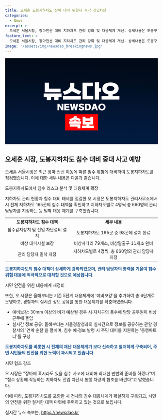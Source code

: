 ```yaml
---
title: 오세훈 도봉지하차도 장마 대비 위험시 즉각 진입차단
categories:
  - News
excerpt: >
  오세훈 서울시장, 장마전선 대비 지하차도 관리 강화 및 대응체계 개선. 상세내용은 도봉구 도봉지하차도 관리 및 총 660명의 담당자 지정, 5→6단계 대응체계로 운영 등. 추가로 경찰과의 실시간 정보공유 및 동행파트너 시민 대피 지원 등도 강조. 오 시장은 침수 상황에 작동하는 지하차도 진입 차단시 통행 차량의 협조를 바란다고 당부.
feature_text: >
  오세훈 서울시장, 장마전선 대비 지하차도 관리 강화 및 대응체계 개선. 상세내용은 도봉구 도봉지하차도 관리 및 총 660명의 담당자 지정, 5→6단계 대응체계로 운영 등. 추가로 경찰과의 실시간 정보공유 및 동행파트너 시민 대피 지원 등도 강조. 오 시장은 침수 상황에 작동하는 지하차도 진입 차단시 통행 차량의 협조를 바란다고 당부.
image: '/assets/img/newsdao_breakingnews.jpg'
---
```


<p><img src="/assets/img/newsdao_breakingnews.jpg" alt="pcversion 속보" /></p>

<h2 data-ke-size="size26">오세훈 시장, 도봉지하차도 침수 대비 중대 사고 예방</h2>

<p>오세훈 서울시장은 최근 장마 전선 이동에 따른 침수 위험에 대비하여 도봉지하차도를 점검했습니다. 이에 대한 세부 내용은 다음과 같습니다.</p>

<p data-ke-size="size16">도봉지하차도에서 침수 리스크 분석 및 대응체계 확장</p>

<p>지하차도 관리 현황과 침수 대비 태세를 점검한 오 시장은 도봉지하차도 관리사무소에서 시 전체 지하차도 165곳의 침수 대책을 확인하고 지하차도별로 4명씩 총 660명의 관리 담당자를 지정하는 등 밀착 대응 체계를 구축했습니다.</p>

<table>
  <tr>
    <td style="text-align: center; height: 17px;"><b>도봉지하차도 침수 대책</b></td>
    <td style="text-align: center; height: 17px;"><b>세부 내용</b></td>
  </tr>
  <tr>
    <td style="text-align: center; height: 17px;">침수감지장치 및 진입 차단설비 설치</td>
    <td style="text-align: center; height: 17px;">도봉지하차도 165곳 중 98곳에 설치 완료</td>
  </tr>
  <tr>
    <td style="text-align: center; height: 17px;">비상 대피시설 보강</td>
    <td style="text-align: center; height: 17px;">비상사다리 79개소, 비상탈출구 11개소 완비</td>
  </tr>
  <tr>
    <td style="text-align: center; height: 17px;">관리 담당자 밀착 지정</td>
    <td style="text-align: center; height: 17px;">지하차도별로 4명씩, 총 660명의 관리 담당자 지정</td>
  </tr>
</table>

<p><b><span style="color: #1a5490;">도봉지하차도의 침수 대책이 상세하게 강화되었으며, 관리 담당자의 총력을 기울여 침수 위험 대응에 적극적으로 대처할 것으로 예상됩니다.</span></b></p>

<p data-ke-size="size16">시민 안전을 위한 대응체계 재정비</p>

<p>또한, 오 시장은 올해부터는 기존 5단계 대응체계에 '예비보강'을 추가하여 총 6단계로 운영하고, 경찰과의 실시간 정보 공유를 통한 대응체계를 확충하였습니다.</p>

<ul>
  <li>예비보강: 30mm 이상의 비가 예상될 경우 시·자치구의 풍수해 담당 공무원이 비상근무에 돌입</li>
  <li>실시간 정보 공유: 올해부터는 서울경찰청과의 실시간으로 정보를 공유하는 관할 경찰서의 '연계 순찰'을 펼치며, 침수 예·경보 발령 시 주민 대피를 지원하는 '동행파트너'를 구성</li>
</ul>

<p><b><span style="color: #1a5490;">도봉지하차도를 비롯한 시 전체의 재난 대응체계가 보다 신속하고 철저하게 구축되어, 주변 시민들의 안전을 위한 노력이 과시되고 있습니다.</span></b></p>

<p data-ke-size="size16">시민 협조 강조</p>

<p>오 시장은 "장마에 혹시라도 있을 침수 사고에 대비해 최대한 만반의 준비를 하겠다"며 "침수 상황에 작동하는 지하차도 진입 차단시 통행 차량의 협조를 바란다"고 말했습니다.</p>

<p>이에 따라, 도봉지하차도를 포함한 시 전체의 침수 대응체계가 확실하게 구축되고, 시민의 안전을 위한 철저한 대책 마련에 주력하고 있는 것으로 보입니다.</p>
실시간 뉴스 속보는, <a href="https://newsdao.kr" rel="dofollow">https://newsdao.kr</a>



